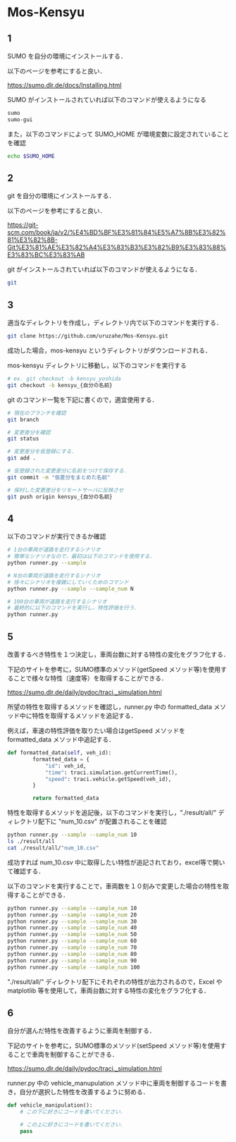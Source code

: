 # Mos-Kensyu

## 1
SUMO を自分の環境にインストールする．

以下のページを参考にすると良い．

https://sumo.dlr.de/docs/Installing.html

SUMO がインストールされていれば以下のコマンドが使えるようになる
```sh
sumo
sumo-gui
```

また，以下のコマンドによって SUMO_HOME が環境変数に設定されていることを確認
```sh
echo $SUMO_HOME
```

## 2
git を自分の環境にインストールする．

以下のページを参考にすると良い．

https://git-scm.com/book/ja/v2/%E4%BD%BF%E3%81%84%E5%A7%8B%E3%82%81%E3%82%8B-Git%E3%81%AE%E3%82%A4%E3%83%B3%E3%82%B9%E3%83%88%E3%83%BC%E3%83%AB

git がインストールされていれば以下のコマンドが使えるようになる．
```sh
git
```

## 3
適当なディレクトリを作成し，ディレクトリ内で以下のコマンドを実行する．
```sh
git clone https://github.com/uruzahe/Mos-Kensyu.git
```

成功した場合，mos-kensyu というディレクトリがダウンロードされる．

mos-kensyu ディレクトリに移動し，以下のコマンドを実行する
```sh
# ex. git checkout -b kensyu_yoshida
git checkout -b kensyu_{自分の名前}
```

git のコマンド一覧を下記に書くので，適宜使用する．
```sh
# 現在のブランチを確認
git branch

# 変更差分を確認
git status

# 変更差分を仮登録にする．
git add .

# 仮登録された変更差分に名前をつけて保存する．
git commit -m "仮差分をまとめた名前"

# 保村した変更差分をリモートサーバに反映させ
git push origin kensyu_{自分の名前}
```

## 4
以下のコマンドが実行できるか確認

```sh
# 1台の車両が道路を走行するシナリオ
# 簡単なシナリオなので，最初は以下のコマンドを使用する．
python runner.py --sample

# N台の車両が道路を走行するシナリオ
# 徐々にシナリオを複雑にしていくためのコマンド
python runner.py --sample --sample_num N

# 100台の車両が道路を走行するシナリオ
# 最終的に以下のコマンドを実行し，特性評価を行う．
python runner.py
```

## 5
改善するべき特性を１つ決定し，車両台数に対する特性の変化をグラフ化する．

下記のサイトを参考に，SUMO標準のメソッド(getSpeed メソッド等)を使用することで様々な特性（速度等）を取得することができる．

https://sumo.dlr.de/daily/pydoc/traci._simulation.html

所望の特性を取得するメソッドを確認し，runner.py 中の formatted_data メソッド中に特性を取得するメソッドを追記する．

例えば，車速の特性評価を取りたい場合はgetSpeed メソッドを formatted_data メソッド中追記する．
```py
def formatted_data(self, veh_id):
        formatted_data = {
            "id": veh_id,
            "time": traci.simulation.getCurrentTime(),
            "speed": traci.vehicle.getSpeed(veh_id),
        }

        return formatted_data
```

特性を取得するメソッドを追記後，以下のコマンドを実行し，"./result/all/" ディレクトリ配下に "num_10.csv" が配置されることを確認
```sh
python runner.py --sample --sample_num 10
ls ./result/all
cat ./result/all/"num_10.csv"
```

成功すれば num_10.csv 中に取得したい特性が追記されており，excel等で開いて確認する．

以下のコマンドを実行することで，車両数を１０刻みで変更した場合の特性を取得することができる．
```sh
python runner.py --sample --sample_num 10
python runner.py --sample --sample_num 20
python runner.py --sample --sample_num 30
python runner.py --sample --sample_num 40
python runner.py --sample --sample_num 50
python runner.py --sample --sample_num 60
python runner.py --sample --sample_num 70
python runner.py --sample --sample_num 80
python runner.py --sample --sample_num 90
python runner.py --sample --sample_num 100
```

"./result/all/" ディレクトリ配下にそれぞれの特性が出力されるので，Excel や matplotlib 等を使用して，車両台数に対する特性の変化をグラフ化する．

## 6 
自分が選んだ特性を改善するように車両を制御する．

下記のサイトを参考に，SUMO標準のメソッド(setSpeed メソッド等)を使用することで車両を制御することができる．

https://sumo.dlr.de/daily/pydoc/traci._simulation.html

runner.py 中の vehicle_manupulation メソッド中に車両を制御するコードを書き，自分が選択した特性を改善するように努める．

```py
def vehicle_manipulation():
    # この下に好きにコードを書いてください.

    # この上に好きにコードを書いてください.
    pass
```

